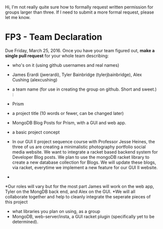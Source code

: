 Hi, I'm not really quite sure how to formally request written permission for groups larger than three. If I need to submit a more formal request, please let me know. 

# FP3 - Team Declaration
Due Friday, March 25, 2016.
Once you have your team figured out, **make a single pull request** for your whole team describing:
* who's on it (using github usernames and real names)
* James Erardi (jwerardi), Tyler Bainbridge (tylerjbainbridge), Alex Cushing (alexcushing) 


* a team name (for use in creating the group on github. Short and sweet.) :
* Prism

* a project title (10 words or fewer, can be changed later)
* MongoDB Blog Posts for Prism, with a GUI and web app.

* a basic project concept
* In our GUI II project sequence course with Professor Jesse Heines, the three of us are creating a minimalistic photography portfolio social media website. We want to integrate a racket based backend system for Developer Blog posts. We plan to use the mongoDB racket library to create a new database collection for Blogs. We will update these blogs, via racket, everytime we implement a new feature for our GUI II website. 
* 
*Our roles will vary but for the most part James will work on the web app, Tyler on the MongDB back end, and Alex on the GUI.
*We will all collaborate together and help to cleanly integrate the seperate pieces of this project

* what libraries you plan on using, as a group 
* MongoDB, web-server/insta, a GUI racket plugin (specifically yet to be determined).
